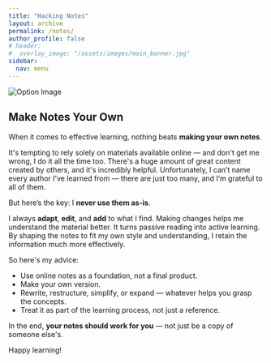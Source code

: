 ```yaml
---
title: "Hacking Notes"
layout: archive
permalink: /notes/
author_profile: false
# header:  
#  overlay_image: "/assets/images/main_banner.jpg"
sidebar:
  nav: menu
---
```


<html lang="en">
<head>
  <meta charset="UTF-8">
  <meta name="viewport" content="width=device-width, initial-scale=1.0">  
  <link rel="canonical" href="{{ site.url }}{{ page.url }}">
  <style>
    body {

    }
  </style>
</head>
<body>
  <div class="container">
    <img src="{{ '/assets/images/...' | relative_url }}" alt="Option Image">
  </div>
</body>
</html>

## Make Notes Your Own

When it comes to effective learning, nothing beats **making your own notes**.

It's tempting to rely solely on materials available online — and don't get me wrong, I do it all the time too. There's a huge amount of great content created by others, and it's incredibly helpful. Unfortunately, I can’t name every author I’ve learned from — there are just too many, and I’m grateful to all of them.

But here’s the key: I **never use them as-is**.

I always **adapt**, **edit**, and **add** to what I find. Making changes helps me understand the material better. It turns passive reading into active learning. By shaping the notes to fit my own style and understanding, I retain the information much more effectively.

So here's my advice:  
- Use online notes as a foundation, not a final product.  
- Make your own version.  
- Rewrite, restructure, simplify, or expand — whatever helps you grasp the concepts.  
- Treat it as part of the learning process, not just a reference.

In the end, **your notes should work for you** — not just be a copy of someone else's.

Happy learning!
